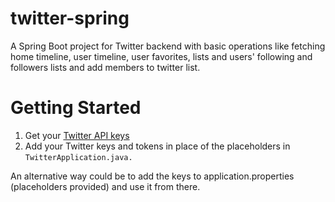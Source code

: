 # twitter-spring
A Spring Boot project for Twitter backend with basic operations like fetching home timeline, user timeline, user favorites, lists and users' following and followers lists and add members to twitter list.

# Getting Started

1. Get your [Twitter API keys](https://apps.twitter.com/)
2. Add your Twitter keys and tokens in place of the placeholders in `TwitterApplication.java.`

An alternative way could be to add the keys to application.properties (placeholders provided) and use it from there.
